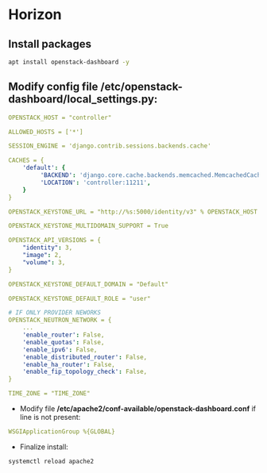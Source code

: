 # Horizon

## Install packages

```bash
apt install openstack-dashboard -y
```

## Modify config file **/etc/openstack-dashboard/local_settings.py**:

```yaml
OPENSTACK_HOST = "controller"

ALLOWED_HOSTS = ['*']

SESSION_ENGINE = 'django.contrib.sessions.backends.cache'

CACHES = {
    'default': {
         'BACKEND': 'django.core.cache.backends.memcached.MemcachedCache',
         'LOCATION': 'controller:11211',
    }
}

OPENSTACK_KEYSTONE_URL = "http://%s:5000/identity/v3" % OPENSTACK_HOST

OPENSTACK_KEYSTONE_MULTIDOMAIN_SUPPORT = True

OPENSTACK_API_VERSIONS = {
    "identity": 3,
    "image": 2,
    "volume": 3,
}

OPENSTACK_KEYSTONE_DEFAULT_DOMAIN = "Default"

OPENSTACK_KEYSTONE_DEFAULT_ROLE = "user"

# IF ONLY PROVIDER NEWORKS
OPENSTACK_NEUTRON_NETWORK = {
    ...
    'enable_router': False,
    'enable_quotas': False,
    'enable_ipv6': False,
    'enable_distributed_router': False,
    'enable_ha_router': False,
    'enable_fip_topology_check': False,
}

TIME_ZONE = "TIME_ZONE"
```

* Modify file **/etc/apache2/conf-available/openstack-dashboard.conf** if line is not present:

```yaml
WSGIApplicationGroup %{GLOBAL}
```

* Finalize install:

```bash
systemctl reload apache2
```


